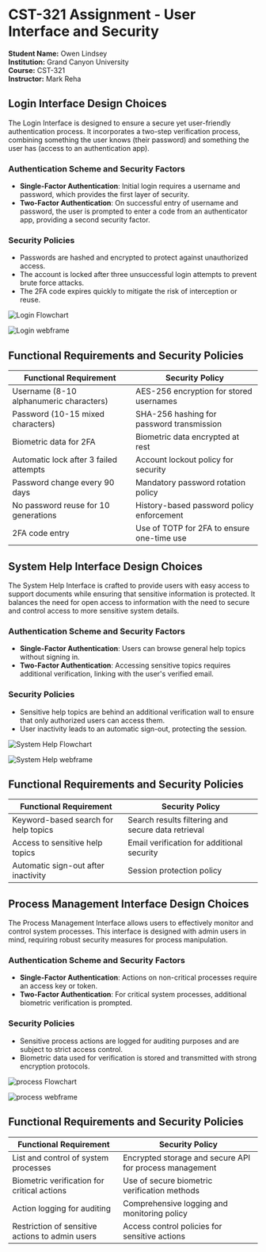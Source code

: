 # CST-321 Assignment - User Interface and Security 
**Student Name:** Owen Lindsey  
**Institution:** Grand Canyon University  
**Course:** CST-321  
**Instructor:** Mark Reha  


## Login Interface Design Choices

The Login Interface is designed to ensure a secure yet user-friendly authentication process. It incorporates a two-step verification process, combining something the user knows (their password) and something the user has (access to an authentication app). 

### Authentication Scheme and Security Factors
- **Single-Factor Authentication**: Initial login requires a username and password, which provides the first layer of security.
- **Two-Factor Authentication**: On successful entry of username and password, the user is prompted to enter a code from an authenticator app, providing a second security factor.

### Security Policies
- Passwords are hashed and encrypted to protect against unauthorized access.
- The account is locked after three unsuccessful login attempts to prevent brute force attacks.
- The 2FA code expires quickly to mitigate the risk of interception or reuse.

![Login Flowchart]()

![Login webframe]()


## Functional Requirements and Security Policies

| Functional Requirement                 | Security Policy                              |
|----------------------------------------|----------------------------------------------|
| Username (8-10 alphanumeric characters) | AES-256 encryption for stored usernames      |
| Password (10-15 mixed characters)      | SHA-256 hashing for password transmission    |
| Biometric data for 2FA                 | Biometric data encrypted at rest             |
| Automatic lock after 3 failed attempts | Account lockout policy for security          |
| Password change every 90 days          | Mandatory password rotation policy           |
| No password reuse for 10 generations   | History-based password policy enforcement    |
| 2FA code entry                         | Use of TOTP for 2FA to ensure one-time use   |


## System Help Interface Design Choices

The System Help Interface is crafted to provide users with easy access to support documents while ensuring that sensitive information is protected. It balances the need for open access to information with the need to secure and control access to more sensitive system details.

### Authentication Scheme and Security Factors
- **Single-Factor Authentication**: Users can browse general help topics without signing in.
- **Two-Factor Authentication**: Accessing sensitive topics requires additional verification, linking with the user's verified email.

### Security Policies
- Sensitive help topics are behind an additional verification wall to ensure that only authorized users can access them.
- User inactivity leads to an automatic sign-out, protecting the session.

![System Help Flowchart]()

![System Help webframe]()


## Functional Requirements and Security Policies

| Functional Requirement                 | Security Policy                                   |
|----------------------------------------|---------------------------------------------------|
| Keyword-based search for help topics   | Search results filtering and secure data retrieval |
| Access to sensitive help topics        | Email verification for additional security         |
| Automatic sign-out after inactivity    | Session protection policy                          |



## Process Management Interface Design Choices

The Process Management Interface allows users to effectively monitor and control system processes. This interface is designed with admin users in mind, requiring robust security measures for process manipulation.

### Authentication Scheme and Security Factors
- **Single-Factor Authentication**: Actions on non-critical processes require an access key or token.
- **Two-Factor Authentication**: For critical system processes, additional biometric verification is prompted.

### Security Policies
- Sensitive process actions are logged for auditing purposes and are subject to strict access control.
- Biometric data used for verification is stored and transmitted with strong encryption protocols.

![process Flowchart]()

![process webframe]()

## Functional Requirements and Security Policies

| Functional Requirement                   | Security Policy                                 |
|------------------------------------------|-------------------------------------------------|
| List and control of system processes     | Encrypted storage and secure API for process management |
| Biometric verification for critical actions | Use of secure biometric verification methods    |
| Action logging for auditing              | Comprehensive logging and monitoring policy    |
| Restriction of sensitive actions to admin users | Access control policies for sensitive actions |

